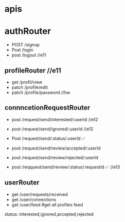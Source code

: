 # apis

# authRouter
- POST /signup
- Post /login
- post /logout                  //e11
 
## profileRouter                 //e11
- get /profil/view                 
- patch /profile/edit
- patch /profile/password               //hw

## connncetionRequestRouter
- post /request/send/interested/:userId      //e12
- post /request/send/ignored/:userId         //e12
- Post /request/send/:status/:userId      ✅

- post /request/send/review/accepted/:userId
- post /request/send/review/rejected/:userId
- post /reqquest/send/review/:status/:requestId    ✅ //e13

## userRouter
- get /user/requests/received 
- get /user/connections
- get /user/feed          #get all profiles feed


status: interested,ignored,accepted,rejected
